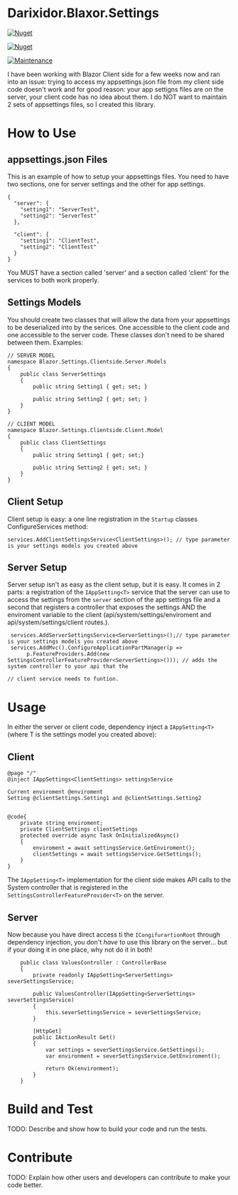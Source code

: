 # Darixidor.Blaxor.Settings
[![Nuget](https://img.shields.io/nuget/v/Darixidor.Blazor.Settings?style=for-the-badge)](https://www.nuget.org/packages/Darixidor.Blazor.Settings)

[![Nuget](https://img.shields.io/nuget/dt/Darixidor.Blazor.Settings?style=for-the-badge)](https://www.nuget.org/packages/Darixidor.Blazor.Settings)

[![Maintenance](https://img.shields.io/badge/Maintained%3F-yes-green.svg?style=for-the-badge)](https://github.com/Darixidor/Blazor.Settings/graphs/commit-activity)

I have been working with Blazor Client side for a few weeks now and ran into an issue: trying to access my appsettings.json file
from my client side code doesn't work and for good reason: your app settigns files are on the server, your client code has no idea about them.
I do NOT want to maintain 2 sets of appsettings files, so I created this library. 

# How to Use
## appsettings.json Files
This is an example of how to setup your appsettings files. You need to have two sections, one for server settings and the other for app settings.

```
{
  "server": {
    "setting1": "ServerTest",
    "setting2": "ServerTest"
  },

  "client": {
    "setting1": "ClientTest",
    "setting2": "ClientTest"
  }
}
```
You MUST have a section called 'server' and a section called 'client' for the services to both work properly.

## Settings Models
You should create two classes that will allow the data from your appsettings to be deserialized into by the serices. One accessible to the client
code and one accessible to the server code. These classes don't need to be shared between them. 
Examples:
```
// SERVER MODEL
namespace Blazor.Settings.Clientside.Server.Models
{
    public class ServerSettings
    {
        public string Setting1 { get; set; }

        public string Setting2 { get; set; }
    }
}

// CLIENT MODEL
namespace Blazor.Settings.Clientside.Client.Model
{
    public class ClientSettings
    {
        public string Setting1 { get; set;}

        public string Setting2 { get; set; }
    }
}
``` 

## Client Setup
Client setup is easy: a one line registration in the  `Startup` classes ConfigureServices method:

```
services.AddClientSettingsService<ClientSettings>(); // type parameter is your settings models you created above
```


## Server Setup
Server setup isn't as easy as the client setup, but it is easy. It comes in 2 parts: a registration of the `IAppSetting<T>` 
service that the server can use to access the settings from the `server` section of the app settings file and a second that registers a controller 
that exposes the settings AND the enviroment variable to the client (api/system/settings/enviroment and api/system/settings/client routes.). 

```
 services.AddServerSettingsService<ServerSettings>();// type parameter is your settings models you created above
 services.AddMvc().ConfigureApplicationPartManager(p =>
      p.FeatureProviders.Add(new SettingsControllerFeatureProvider<ServerSettings>())); // adds the system controller to your api that the
                                                                                        // client service needs to funtion.
```


# Usage
In either the server or client code, dependency inject a `IAppSetting<T>` (where T is the settings model you created above):

## Client
```
@page "/"
@inject IAppSettings<ClientSettings> settingsService

Current enviroment @enviroment
Setting @clientSettings.Setting1 and @clientSettings.Setting2


@code{
    private string enviroment;
    private ClientSettings clientSettings
    protected override async Task OnInitializedAsync()
    {
        enviroment = await settingsService.GetEnviroment();
        clientSettings = await settingsService.GetSettings();
    }
}

```
The `IAppSetting<T>` implementation for the client side makes API calls to the System controller that is registered in the 
`SettingsControllerFeatureProvider<T>` on the server. 

## Server
Now because you have direct access ti the `ICongifurartionRoot` through dependency injection, you don't *have* to use this library on 
the server... but if your doing it in one place, why not do it in both!
```
    public class ValuesController : ControllerBase
    {
        private readonly IAppSetting<ServerSettings> severSettingsService;

        public ValuesController(IAppSetting<ServerSettings> severSettingsService)
        {
            this.severSettingsService = severSettingsService;
        }

        [HttpGet]
        public IActionResult Get()
        {
            var settings = severSettingsService.GetSettings();
            var environment = severSettingsService.GetEnviroment();

            return Ok(environment);
        }
    }
```


# Build and Test
TODO: Describe and show how to build your code and run the tests. 

# Contribute
TODO: Explain how other users and developers can contribute to make your code better. 

